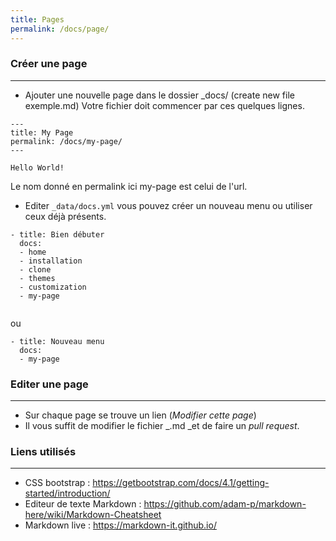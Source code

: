 ```yaml
---
title: Pages
permalink: /docs/page/
---
```


### Créer une page
---

- Ajouter une nouvelle page dans le dossier _docs/ 
(create new file exemple.md)
Votre fichier doit commencer par ces quelques lignes.

```
---
title: My Page
permalink: /docs/my-page/
---

Hello World!
```

Le nom donné en permalink ici my-page est celui de l'url.

- Editer `_data/docs.yml` vous pouvez créer un nouveau menu ou utiliser ceux déjà présents.

```
- title: Bien débuter
  docs:
  - home
  - installation
  - clone
  - themes
  - customization
  - my-page
  
```

ou

```  
- title: Nouveau menu
  docs:
  - my-page
```

### Editer une page
---

- Sur chaque page se trouve un lien (_Modifier cette page_)
- Il vous suffit de modifier le fichier _.md _et de faire un _pull request_.

### Liens utilisés
---
- CSS bootstrap : https://getbootstrap.com/docs/4.1/getting-started/introduction/
- Editeur de texte Markdown : https://github.com/adam-p/markdown-here/wiki/Markdown-Cheatsheet
- Markdown live : https://markdown-it.github.io/
